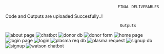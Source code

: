                                                      FINAL DELIVERABLES
  Code and Outputs are uploaded  Succesfully..!
  
                                                      Outputs
  
  ![about page](https://user-images.githubusercontent.com/113346112/203061248-8d9a8694-cc97-4b64-9c60-f3a578875a90.png)
![chatbot](https://user-images.githubusercontent.com/113346112/203061377-2a14b10a-8ad8-45cd-ba14-42e19a9f59b5.png)
![donor db](https://user-images.githubusercontent.com/113346112/203061423-9f3d716a-2799-4203-b688-9b5b5c3a3071.png)
![donor form](https://user-images.githubusercontent.com/113346112/203061440-102258e9-d756-4365-9513-69f893918c9b.png)
![home page](https://user-images.githubusercontent.com/113346112/203061456-ba1164ee-5579-4701-8a71-bd4e293861eb.png)
![login page](https://user-images.githubusercontent.com/113346112/203061471-4d0a4b22-d2e6-433f-b307-a0c843016076.png)
![login](https://user-images.githubusercontent.com/113346112/203061500-6d1c0f2c-90dd-4157-b1b5-2a6c0552b863.png)
![plasma req db](https://user-images.githubusercontent.com/113346112/203061617-81b9f020-a507-49e7-9717-8fe5d26cc76a.png)
![plasma request](https://user-images.githubusercontent.com/113346112/203061638-40602d07-9ed7-416c-9f40-65f9d2e90b58.png)
![signup db](https://user-images.githubusercontent.com/113346112/203061658-04881906-ca27-460b-9675-056cce29ddf9.png)
![signup](https://user-images.githubusercontent.com/113346112/203061675-e3e7f4b5-9b3d-42e8-a72d-a7aae2659800.png)
![watson chatbot](https://user-images.githubusercontent.com/113346112/203061700-3fb899a2-fe32-44c1-88ff-36768f3b4425.png)


